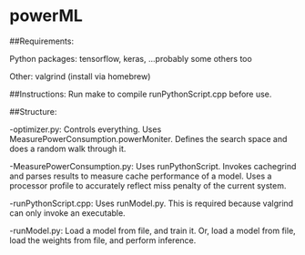# powerML

##Requirements: 

Python packages: tensorflow, keras, ...probably some others too

Other: valgrind (install via homebrew)



##Instructions: Run make to compile runPythonScript.cpp before use.

##Structure:

-optimizer.py: Controls everything. Uses MeasurePowerConsumption.powerMoniter. Defines the search space and does a random walk through it. 

-MeasurePowerConsumption.py: Uses runPythonScript. Invokes cachegrind and parses results to measure cache performance of a model. Uses a processor profile to accurately reflect miss penalty of the current system. 

-runPythonScript.cpp: Uses runModel.py. This is required because valgrind can only invoke an executable. 

-runModel.py: Load a model from file, and train it. Or, load a model from file, load the weights from file, and perform inference.